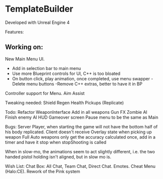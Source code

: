 # TemplateBuilder

Developed with Unreal Engine 4

Features:



## Working on:
New Main Menu UI.
+ Add in selection bar to main menu
+ Use more Blueprint controls for UI, C++ is too bloated
+ On button click, play animation, once completed, use menu swapper
-Delete menu buttons 
-Remove C++ extras, better to have it in BP

Controller support for Menu.
Aim Assist

Tweaking needed:
Shield Regen 
Health Pickups (Replicate)

Todo: 
Refactor WeaponInterface
Add in all weapons 
Gun FX
Zombie AI
Finish enemy AI 
HUD 
Gameover screen 
Pause menu to be the same as Main



Bugs:
Server Player, when starting the game will not have the bottom half of his body replicated.
Client doesn't receive Overlay state when picking up weapon
Full Auto weapons only get the accuracy calculated once, add in a timer and have it stop when stopShooting is called

When in slow-mo, the animations seem to act slightly different, i.e. the two handed pistol holding isn't aligned, but in slow mo is.


Wish List: 
Chat Box: All Chat, Team Chat, Direct Chat.
Emotes. 
Cheat Menu (Halo:CE).
Rework of the Pink system 
